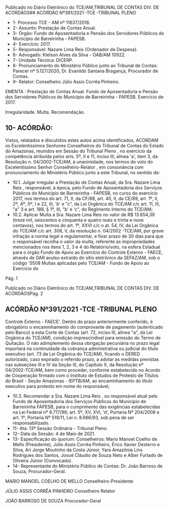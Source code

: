 Publicado  no  Diário  Eletrônico do TCE/AM,TRIBUNAL DE CONTAS DIV. DE ACÓRDÃOS## ACÓRDÃO Nº391/2021 -TCE -TRIBUNAL PLENO

- 1- Processo TCE - AM nº 11637/2018.
- 2- Assunto: Prestação de Contas Anual.
- 3- Órgão: Fundo de Aposentadoria e Pensão dos Servidores Públicos do Município de Barreirinha - FAPESB.
- 4- Exercício: 2017.
- 5- Responsável: Nazare Lima Reis (Ordenador de Despesa).
- 6- Advogado: Klelson Alves da Silva - OAB/AM 10922.
- 7- Unidade Técnica: DICERP.
- 8- Pronunciamento  do Ministério  Público  junto  ao  Tribunal  de  Contas: Parecer  nº 5.127/2020, Dr. Evanildo Santana Bragança, Procurador de Contas.
- 9- Relator: Conselheiro Júlio Assis Corrêa Pinheiro.

EMENTA : Prestação  de  Contas  Anual.  Fundo  de Aposentadoria e Pensão dos Servidores Públicos do Município  de  Barreirinha  -  FAPESB.  Exercício  de 2017.

Irregularidade. Multa. Recomendação.

## 10-  ACÓRDÃO:

Vistos, relatados e discutidos estes autos acima identificados, ACORDAM os Excelentíssimos Senhores Conselheiros do Tribunal de Contas do Estado do Amazonas, reunidos em Sessão do Tribunal Pleno , no exercício da competência atribuída pelos arts. 5º, II e 11, inciso III, alínea 'a', item 3, da Resolução n. 04/2002-TCE/AM, à unanimidade, nos termos do voto do Excelentíssimo Senhor Conselheiro-Relator , em consonância com pronunciamento do Ministério Público junto a este Tribunal, no sentido de:

- 10.1. Julgar  irregular a  Prestação  de  Contas  Anual,  da Sra.  Nazare  Lima Reis ,  responsável, à época, pelo Fundo de Aposentadoria dos Serviços Públicos  do  Município  de  Barreirinha  -  FAPESB,  no  curso  do  exercício 2017, nos termos do art. 71, II, da CF/88, art. 40, II, da CE/89, art. 1º, II, 2º, 4º, 5º, I e 22, III, 'b' e "c", da Lei Orgânica do TCE/AM c/c art. 11, III, "a" 3 e art. 188, § 1º, III, "b' e 'c", do Regimento Interno do TCE/AM;
- 10.2.  Aplicar Multa a Sra. Nazare Lima Reis no valor de R$ 13.654,39 (treze mil, seiscentos e cinquenta e quatro reais e trinta e nove centavos), nos termos do  art. 1º, XXVI c/c o at. 54, IV, da Lei Orgânica do TCE/AM c/c art. 308, V, da resolução n. 04/2002 -TCE/AM, por grave infração a norma legal  e  regulamentar, e  fixar prazo  de  30  dias para  que  o  responsável recolha o valor da multa, referente as impropriedades mencionados nos itens 1, 2, 3 e 4 do Relatório/voto, na esfera Estadual para o órgão Fundo de  Apoio  ao  Exercício  do  Controle  Externo  -  FAECE,  através  de  DAR avulso extraído do sítio eletrônico da SEFAZ/AM, sob o código '5508  Multas  aplicadas  pelo  TCE/AM  -  Fundo  de  Apoio  ao  Exercício  do

Pág. 1

Publicado  no  Diário  Eletrônico do TCE/AM,TRIBUNAL DE CONTAS DIV. DE ACÓRDÃOSPág. 2

## ACÓRDÃO Nº391/2021 -TCE -TRIBUNAL PLENO

Controle Externo - FAECE'. Dentro do prazo anteriormente conferido, é obrigatório o encaminhamento do comprovante de pagamento (autenticado pelo Banco) a esta Corte de Contas (art. 72, inciso III, alínea "a", da Lei Orgânica do TCE/AM), condição imprescindível para emissão do Termo de Quitação. O não adimplemento dessa obrigação pecuniária no prazo legal importará na continuidade  da cobrança administrativa ou judicial do título executivo (art. 73 da Lei Orgânica do TCE/AM), ficando o DERED autorizado, caso expirado o referido prazo, a adotar as medidas previstas nas subseções III e IV da Seção III, do Capítulo X, da Resolução nº  04/2002-TCE/AM,  bem  como  proceder,  conforme  estabelecido  no Acordo de Cooperação firmado com o Instituto de Estudos de Protesto de Títulos do Brasil - Seção Amazonas - IEPTB/AM, ao encaminhamento do título executivo para protesto em nome do responsável;

- 10.3.  Recomendar a Sra. Nazare Lima Reis , ou responsável atual pelo Fundo de  Aposentadoria  dos  Serviços  Públicos  do  Município  de  Barreirinha  FAPESB,  para  o  cumprimento  das  exigências  estabelecidas  na  Lei Federal nº 9.717/98; art. 5º, XV, XVI, 'd', Portaria Nº 204/2008 e art. 1º, Portaria Nº 519/11, Lei n. 8.666/93, sob pena de ser responsabilizado.
- 11-  Ata: 13ª Sessão Ordinária - Tribunal Pleno.
- 12-  Data da Sessão: 4 de Maio de 2021.
- 13-  Especificação do quorum: Conselheiros: Mario Manoel Coelho de Mello (Presidente),  Júlio  Assis  Corrêa  Pinheiro,  Érico  Xavier  Desterro  e  Silva,  Ari  Jorge Moutinho da Costa Júnior, Yara Amazônia Lins Rodrigues dos Santos, Josué Cláudio de Souza Neto e Alber Furtado de Oliveira Júnior (Convocado).
- 14-  Representante  do  Ministério  Público  de  Contas: Dr. João  Barroso  de  Souza, Procurador-Geral.

MARIO MANOEL COELHO DE MELLO Conselheiro-Presidente

JÚLIO ASSIS CORRÊA PINHEIRO Conselheiro Relator

JOÃO BARROSO DE SOUZA Procurador-Geral